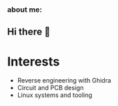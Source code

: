 ### about me:

## Hi there 👋  

# Interests
- Reverse engineering with Ghidra
- Circuit and PCB design
- Linux systems and tooling
